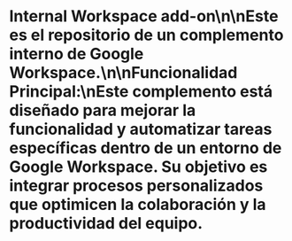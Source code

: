 # Internal Workspace add-on\n\nEste es el repositorio de un complemento interno de Google Workspace.\n\n**Funcionalidad Principal:**\nEste complemento está diseñado para mejorar la funcionalidad y automatizar tareas específicas dentro de un entorno de Google Workspace. Su objetivo es integrar procesos personalizados que optimicen la colaboración y la productividad del equipo.
